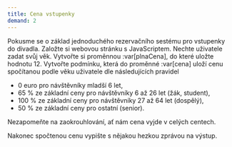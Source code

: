 ```yaml
---
title: Cena vstupenky
demand: 2
---
```


Pokusme se o základ jednoduchého rezervačního sestému pro vstupenky do divadla. Založte si webovou stránku s JavaScriptem. Nechte uživatele zadat svůj věk. Vytvořte si proměnnou :var[plnaCena], do které uložte hodnotu 12. Vytvořte podmínku, která do proměnné :var[cena] uloží cenu spočítanou podle věku uživatele dle následujících pravidel

- 0 euro pro návštěvníky mladší 6 let,
- 65 % ze základní ceny pro návštěvníky 6 až 26 let (žák, student),
- 100 % ze základní ceny pro návštěvníky 27 až 64 let (dospělý),
- 50 % ze základní ceny pro ostatní (senior).

Nezapomeňte na zaokrouhlování, ať nám cena vyjde v celých centech.

Nakonec spočtenou cenu vypište s nějakou hezkou zprávou na výstup.
